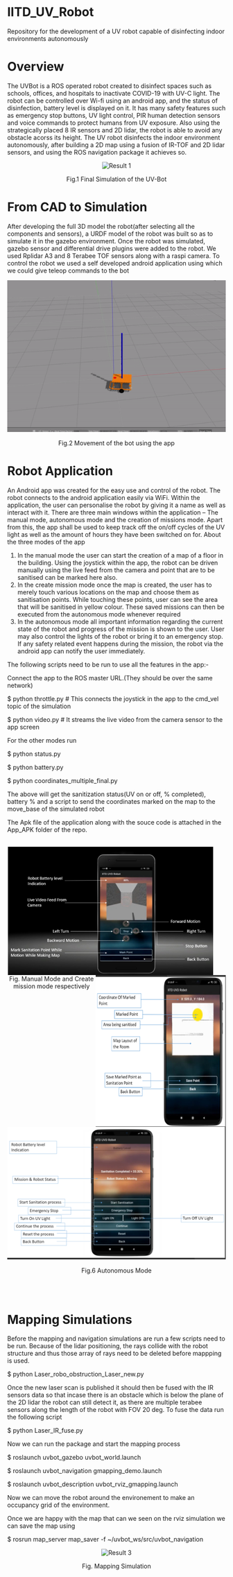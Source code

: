 # IITD_UV_Robot
Repository for the development of a UV robot capable of disinfecting indoor environments autonomously 

<h1><b> Overview </b></h1>

The UVBot is a ROS operated robot created to disinfect spaces such as schools, offices, and hospitals to inactivate COVID-19 with UV-C light. The robot can be controlled over Wi-fi using an android app, and the status of disinfection, battery level is displayed on it. It has many safety features such as emergency stop buttons, UV light control, PIR human detection sensors and voice commands to protect humans from UV exposure. Also using the strategically placed 8 IR sensors and 2D lidar, the robot is able to avoid any obstacle acorss its height. 
The UV robot disinfects the indoor environment autonomously, after building a 2D map using a fusion of IR-TOF and 2D lidar sensors, and using the ROS navigation package it achieves so. 

<p align="center"><img src="https://github.com/dhruvtalwar18/IITD_UV_Robot/blob/main/GIFs/Final_Simulation.gif" title="Result 1"></p>
<p align="center">Fig.1 Final Simulation of the UV-Bot</p>





<h1><b> From CAD to Simulation </b></h1>

After developing the full 3D model the robot(after selecting all the components and sensors), a URDF model of the robot was built so as to simulate it in the gazebo environment.
Once the robot was simulated, gazebo sensor and differential drive plugins were added to the robot. We used Rplidar A3 and 8 Terabee TOF sensors along with a raspi camera.
To control the robot we used a self developed android application using which we could give teleop commands to the bot

<p align="center"><img src="https://github.com/dhruvtalwar18/IITD_UV_Robot/blob/main/GIFs/App_movement_1.gif" title="Result 2"></p>
<p align="center">Fig.2 Movement of the bot using the app</p>



<h1><b> Robot Application</b></h1>

An Android app was created for the easy use and control of the robot. The robot connects to the android application easily via WiFi. Within the application, the user can personalise the robot by giving it a name as well as interact with it. There are three main windows within the application – The manual mode, autonomous mode and the creation of missions mode. Apart from this, the app shall be used to keep track off the on/off cycles of the UV light as well as the amount of hours they have been switched on for.
About the three modes of the app
1. In the manual mode the user can start the creation of a map of a floor in the building. Using the joystick within the app, the robot can be driven manually using the live feed from the camera and point that are to be sanitised can be marked here also.<br>
2. In the create mission mode once the map is created, the user has to merely touch various locations on the map and choose them as sanitisation points. While touching these points, user can see the area that will be sanitised in yellow colour. These saved missions can then be executed from the autonomous mode whenever required <br>
3. In the autonomous mode all important information regarding the current state of the robot and progress of the mission is shown to the user. User may also control the lights of the robot or bring it to an emergency stop. If any safety related event happens during the mission, the robot via the android app can notify the user immediately. <br>

The following scripts need to be run to use all the features in the app:-

Connect the app to the ROS master URL.(They should be over the same network)

$ python throttle.py # This connects the joystick in the app to the cmd_vel topic of the simulation

$ python video.py    # It streams the live video from the camera sensor to the app screen

For the other modes run

$ python status.py

$ python battery.py

$ python coordinates_multiple_final.py


The above will get the sanitization status(UV on or off, % completed), battery % and a script to send the coordinates marked on the map to the move_base of the simulated robot

The Apk file of the application along with the souce code is attached in the App_APK folder of the repo. <br><br>

<p><img align ="left" src="https://github.com/dhruvtalwar18/IITD_UV_Robot/blob/main/Images/app_2.PNG" title="Result 2" width = "475"  ><img align ="right" src="https://github.com/dhruvtalwar18/IITD_UV_Robot/blob/main/Images/app_3.PNG" title="Result 3" width = "300" height = "350" ></p><br><br><br><br><br><br><br><br>
<br><br><br><br><br><br><br><br>
<p align="center">Fig. Manual Mode and Create mission mode respectively</p><br>
<br>

<p align="center"><img src="https://github.com/dhruvtalwar18/IITD_UV_Robot/blob/main/Images/app_4.PNG" title="Result 3"></p>
<p align="center">Fig.6 Autonomous Mode</p> <br><br>


<h1><b> Mapping Simulations</b></h1>

Before the mapping and navigation simulations are run a few scripts need to be run. Because of the lidar positioning, the rays collide with the robot structure and thus those array of rays need to be deleted before mappping is used. 

$ python Laser_robo_obstruction_Laser_new.py

Once the new laser scan is published it should then be fused with the IR sensors data so that incase there is an obstacle which is below the plane of the 2D lidar the robot can still detect it, as there are multiple terabee sensors along the length of the robot with FOV 20 deg. To fuse the data run the following script

$ python Laser_IR_fuse.py

Now we can run the package and start the mapping process

$ roslaunch uvbot_gazebo uvbot_world.launch

$ roslaunch uvbot_navigation gmapping_demo.launch

$ roslaunch uvbot_description uvbot_rviz_gmapping.launch

Now we can move the robot around the environement to make an occupancy grid of the environment.

Once we are happy with the map that can we seen on the rviz simulation we can save the map using

$ rosrun map_server map_saver -f ~/uvbot_ws/src/uvbot_navigation


<p align="center"><img src="https://github.com/dhruvtalwar18/IITD_UV_Robot/blob/main/GIFs/Mapping_final.gif" title="Result 3"></p>
<p align="center">Fig. Mapping Simulation</p> <br><br>







